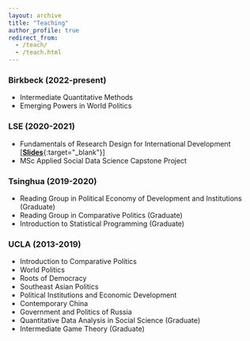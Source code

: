 ```yaml
---
layout: archive
title: "Teaching"
author_profile: true
redirect_from: 
  - /teach/
  - /teach.html
---
```


### Birkbeck (2022-present)

  - Intermediate Quantitative Methods
  - Emerging Powers in World Politics

### LSE (2020-2021)

  - Fundamentals of Research Design for International Development [[**Slides**](https://github.com/ccheng11/MY410){:target="_blank"}]
  - MSc Applied Social Data Science Capstone Project

### Tsinghua (2019-2020)

  - Reading Group in Political Economy of Development and Institutions (Graduate)
  - Reading Group in Comparative Politics (Graduate)
  - Introduction to Statistical Programming (Graduate)

### UCLA (2013-2019)

  - Introduction to Comparative Politics
  - World Politics
  - Roots of Democracy
  - Southeast Asian Politics
  - Political Institutions and Economic Development
  - Contemporary China
  - Government and Politics of Russia
  - Quantitative Data Analysis in Social Science (Graduate)
  - Intermediate Game Theory (Graduate)